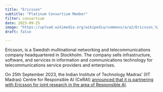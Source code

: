 ```yaml
---
title: "Ericsson"
subtitle: "Platinum Consortium Member"
filter: consortium
date: 2023-09-25
image: "https://upload.wikimedia.org/wikipedia/commons/a/a2/Ericsson_%282018%29.svg"
draft: false

---
```


Ericsson, is a Swedish multinational networking and telecommunications company headquartered in Stockholm. The company sells infrastructure, software, and services in information and communications technology for telecommunications service providers and enterprises. 

On 25th September 2023, the Indian Institute of Technology Madras’ (IIT Madras) Centre for Responsible AI (CeRAI) [announced that it is partnering with Ericsson for joint research in the area of Responsible AI](https://www.ericsson.com/en/press-releases/2/2023/9/iit-madras-centre-for-responsible-ai-and-ericsson-partner-for-joint-research-in-responsible-ai).




